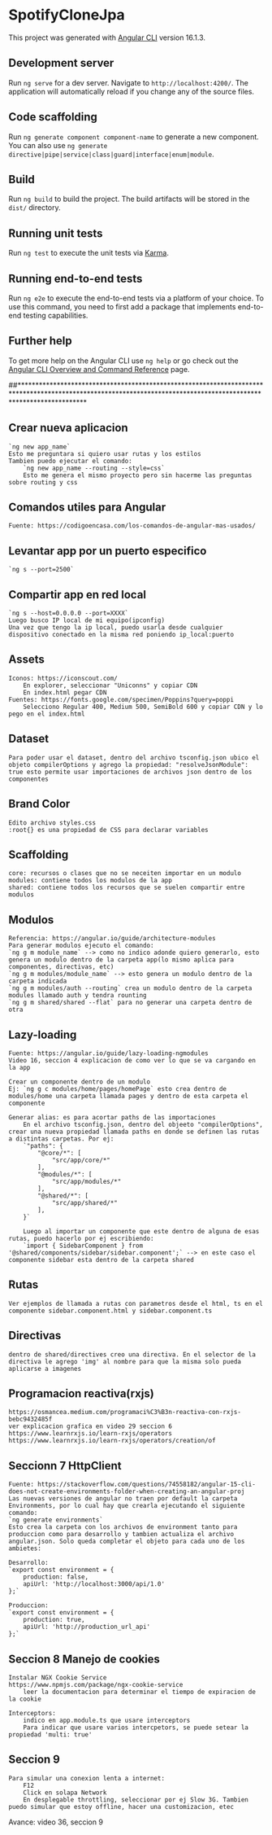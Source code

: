 # SpotifyCloneJpa

This project was generated with [Angular CLI](https://github.com/angular/angular-cli) version 16.1.3.

## Development server

Run `ng serve` for a dev server. Navigate to `http://localhost:4200/`. The application will automatically reload if you change any of the source files.

## Code scaffolding

Run `ng generate component component-name` to generate a new component. You can also use `ng generate directive|pipe|service|class|guard|interface|enum|module`.

## Build

Run `ng build` to build the project. The build artifacts will be stored in the `dist/` directory.

## Running unit tests

Run `ng test` to execute the unit tests via [Karma](https://karma-runner.github.io).

## Running end-to-end tests

Run `ng e2e` to execute the end-to-end tests via a platform of your choice. To use this command, you need to first add a package that implements end-to-end testing capabilities.

## Further help

To get more help on the Angular CLI use `ng help` or go check out the [Angular CLI Overview and Command Reference](https://angular.io/cli) page.

##******************************************************************************************************************************************************************
## Crear nueva aplicacion
    `ng new app_name`
    Esto me preguntara si quiero usar rutas y los estilos
    Tambien puedo ejecutar el comando:
        `ng new app_name --routing --style=css`
        Esto me genera el mismo proyecto pero sin hacerme las preguntas sobre routing y css

## Comandos utiles para Angular
    Fuente: https://codigoencasa.com/los-comandos-de-angular-mas-usados/

## Levantar app por un puerto especifico
    `ng s --port=2500`

## Compartir app en red local
    `ng s --host=0.0.0.0 --port=XXXX`
    Luego busco IP local de mi equipo(ipconfig)
    Una vez que tengo la ip local, puedo usarla desde cualquier dispositivo conectado en la misma red poniendo ip_local:puerto

## Assets
    Iconos: https://iconscout.com/
        En explorer, seleccionar "Uniconns" y copiar CDN
        En index.html pegar CDN
    Fuentes: https://fonts.google.com/specimen/Poppins?query=poppi
        Selecciono Regular 400, Medium 500, SemiBold 600 y copiar CDN y lo pego en el index.html

## Dataset
    Para poder usar el dataset, dentro del archivo tsconfig.json ubico el objeto compilerOptions y agrego la propiedad: "resolveJsonModule": true esto permite usar importaciones de archivos json dentro de los componentes

## Brand Color
    Edito archivo styles.css
    :root{} es una propiedad de CSS para declarar variables

## Scaffolding
    core: recursos o clases que no se neceiten importar en un modulo
    modules: contiene todos los modulos de la app
    shared: contiene todos los recursos que se suelen compartir entre modulos

## Modulos
    Referencia: https://angular.io/guide/architecture-modules
    Para generar modulos ejecuto el comando:
    `ng g m module_name` --> como no indico adonde quiero generarlo, esto genera un modulo dentro de la carpeta app(lo mismo aplica para componentes, directivas, etc)
    `ng g m modules/module_name` --> esto genera un modulo dentro de la carpeta indicada
    `ng g m modules/auth --routing` crea un modulo dentro de la carpeta modules llamado auth y tendra rounting
    `ng g m shared/shared --flat` para no generar una carpeta dentro de otra

## Lazy-loading
    Fuente: https://angular.io/guide/lazy-loading-ngmodules
    Video 16, seccion 4 explicacion de como ver lo que se va cargando en la app

    Crear un componente dentro de un modulo
    Ej: `ng g c modules/home/pages/homePage` esto crea dentro de modules/home una carpeta llamada pages y dentro de esta carpeta el componente

    Generar alias: es para acortar paths de las importaciones
        En el archivo tsconfig.json, dentro del objeeto "compilerOptions", crear una nueva propiedad llamada paths en donde se definen las rutas a distintas carpetas. Por ej:
        `"paths": {
            "@core/*": [
                "src/app/core/*"
            ],
            "@modules/*": [
                "src/app/modules/*"
            ],
            "@shared/*": [
                "src/app/shared/*"
            ],
        }`

        Luego al importar un componente que este dentro de alguna de esas rutas, puedo hacerlo por ej escribiendo:
        `import { SidebarComponent } from '@shared/components/sidebar/sidebar.component';` --> en este caso el componente sidebar esta dentro de la carpeta shared
## Rutas
    Ver ejemplos de llamada a rutas con parametros desde el html, ts en el componente sidebar.component.html y sidebar.component.ts

## Directivas
    dentro de shared/directives creo una directiva. En el selector de la directiva le agrego 'img' al nombre para que la misma solo pueda aplicarse a imagenes

## Programacion reactiva(rxjs)
    https://osmancea.medium.com/programaci%C3%B3n-reactiva-con-rxjs-bebc9432485f
    ver explicacion grafica en video 29 seccion 6
    https://www.learnrxjs.io/learn-rxjs/operators
    https://www.learnrxjs.io/learn-rxjs/operators/creation/of

## Seccionn 7 HttpClient
    Fuente: https://stackoverflow.com/questions/74558182/angular-15-cli-does-not-create-environments-folder-when-creating-an-angular-proj
    Las nuevas versiones de angular no traen por default la carpeta Environments, por lo cual hay que crearla ejecutando el siguiente comando:
    `ng generate environments`
    Esto crea la carpeta con los archivos de environment tanto para produccion como para desarrollo y tambien actualiza el archivo angular.json. Solo queda completar el objeto para cada uno de los ambietes:

    Desarrollo:
    `export const environment = {
        production: false,
        apiUrl: 'http://localhost:3000/api/1.0'
    };`

    Produccion:
    `export const environment = {
        production: true,
        apiUrl: 'http://production_url_api'
    };`

## Seccion 8 Manejo de cookies
    Instalar NGX Cookie Service
    https://www.npmjs.com/package/ngx-cookie-service
        leer la documentacion para determinar el tiempo de expiracion de la cookie
    
    Interceptors:
        indico en app.module.ts que usare interceptors
        Para indicar que usare varios intercpetors, se puede setear la propiedad 'multi: true'

## Seccion 9
    Para simular una conexion lenta a internet:
        F12
        Click en solapa Network
        En desplegable throttling, seleccionar por ej Slow 3G. Tambien puedo simular que estoy offline, hacer una customizacion, etec

Avance: video 36, seccion 9